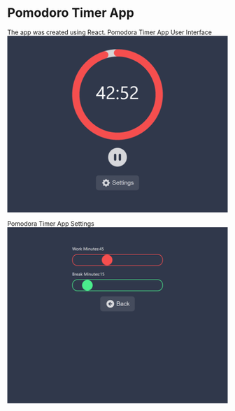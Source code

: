 # Pomodoro Timer App
The app was created using React.
Pomodora Timer App User Interface
![](Readme_images/Poromora_UI.png)

Pomodora Timer App Settings
![](Readme_images/Poromora_Settings.png)
